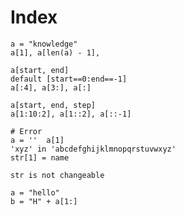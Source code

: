 # Index

    a = "knowledge"
    a[1], a[len(a) - 1], 

    a[start, end]
    default [start==0:end==-1]
    a[:4], a[3:], a[:]  

    a[start, end, step]
    a[1:10:2], a[1::2], a[::-1]

    # Error
    a = ''  a[1]
    'xyz' in 'abcdefghijklmnopqrstuvwxyz'
    str[1] = name

    str is not changeable 

    a = "hello"
    b = "H" + a[1:]
